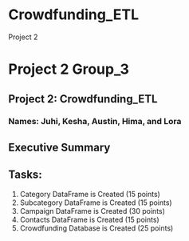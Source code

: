 # Crowdfunding_ETL
Project 2

# Project 2 Group_3
## Project 2: Crowdfunding_ETL

### Names: Juhi, Kesha, Austin, Hima, and Lora

## Executive Summary

## Tasks:
1. Category DataFrame is Created (15 points)
2. Subcategory DataFrame is Created (15 points)
3. Campaign DataFrame is Created (30 points)
4. Contacts DataFrame is Created (15 points)
5. Crowdfunding Database is Created (25 points)
